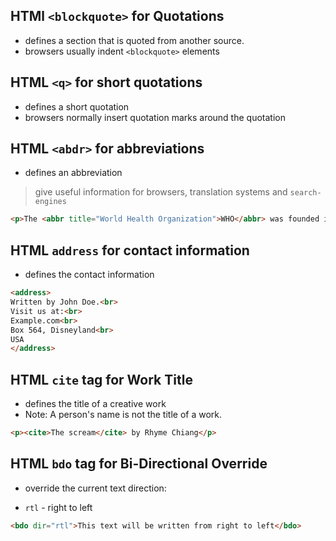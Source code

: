 ## HTMl `<blockquote>` for Quotations

- defines a section that is quoted from another source.
- browsers usually indent `<blockquote>` elements

## HTML `<q>` for short quotations

- defines a short quotation
- browsers normally insert quotation marks around the quotation

## HTML `<abdr>` for abbreviations

- defines an abbreviation

> give useful information for browsers, translation systems and `search-engines`

```html
<p>The <abbr title="World Health Organization">WHO</abbr> was founded in 1948.</p>
```

## HTML `address` for contact information

- defines the contact information

```html
<address>
Written by John Doe.<br>
Visit us at:<br>
Example.com<br>
Box 564, Disneyland<br>
USA
</address>
```

## HTML `cite` tag for Work Title

- defines the title of a creative work
- Note: A person's name is not the title of a work.

```html
<p><cite>The scream</cite> by Rhyme Chiang</p>
```

## HTML `bdo` tag for Bi-Directional Override

- override the current text direction:

- `rtl` - right to left

```html
<bdo dir="rtl">This text will be written from right to left</bdo>
```
